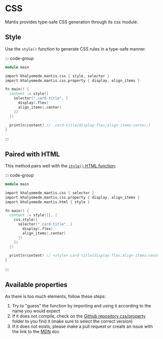 # CSS

Mantis provides type-safe CSS generation through its css module.

## Style

Use the `style()` function to generate CSS rules in a type-safe manner.

::: code-group

```v [main.v]
module main

import khalyomede.mantis.css { style, selector }
import khalyomede.mantis.css.property { display, align_items }

fn main() {
  content := style([
    selector(".card-title", [
      display(.flex)
      align_items(.center)
    ])
  ])

  println(content) // .card-title{display:flex;align-items:center;}
}
```

:::

## Paired with HTML

This method pairs well with the [`style()` HTML function](/0.1.0/html#style):

::: code-group

```v [main.v]
module main

import khalyomede.mantis.css { selector }
import khalyomede.mantis.css.property { display, align_items }
import khalyomede.mantis.html { style }

fn main() {
  content := style({}, [
    css.style([
      selector(".card-title", [
        display(.flex)
        align_items(.center)
      ])
    ])
  ])

  println(content) // <style>.card-title{display:flex;align-items:center;}</style>
}
```

:::

## Available properties

As there is too much elements, follow these steps:

1. Try to "guess" the function by importing and using it according to the name you would expect
2. If it does not compile, check on the [Github repository css/property](https://github.com/khalyomede/mantis/tree/master/css/property) folder to you find it (make sure to select the correct version)
3. If it does not exists, please make a pull request or create an issue with the link to the [MDN](https://developer.mozilla.org/en-US/) doc
